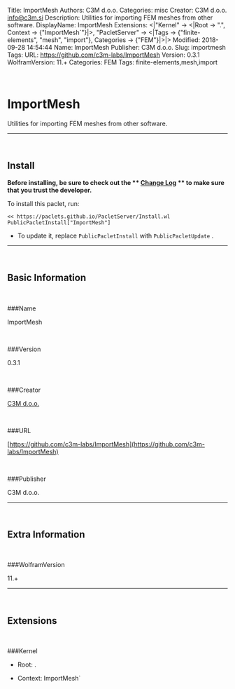 Title: ImportMesh
Authors: C3M d.o.o.
Categories: misc
Creator: C3M d.o.o. <info@c3m.si>
Description: Utilities for importing FEM meshes from other software.
DisplayName: ImportMesh
Extensions: <|"Kernel" -> <|Root -> ".", Context -> {"ImportMesh`"}|>, "PacletServer" -> <|Tags -> {"finite-elements", "mesh", "import"}, Categories -> {"FEM"}|>|>
Modified: 2018-09-28 14:54:44
Name: ImportMesh
Publisher: C3M d.o.o.
Slug: importmesh
Tags: 
URL: https://github.com/c3m-labs/ImportMesh
Version: 0.3.1
WolframVersion: 11.+
Categories: FEM
Tags: finite-elements,mesh,import

<a id="importmesh" class="Section" style="width:0;height:0;margin:0;padding:0;">&zwnj;</a>

# ImportMesh

Utilities for importing FEM meshes from other software.

---

<a id="install" class="Subsection" style="width:0;height:0;margin:0;padding:0;">&zwnj;</a>

## Install

**Before installing, be sure to check out the ** **[Change Log](https://paclets.github.io/PacletServer/pages/log.html)** ** to make sure that you trust the developer.**

To install this paclet, run:

    << https://paclets.github.io/PacletServer/Install.wl
    PublicPacletInstall["ImportMesh"]

*  To update it, replace  ```PublicPacletInstall``` with  ```PublicPacletUpdate``` . 

---

<a id="basicinformation" class="Subsection" style="width:0;height:0;margin:0;padding:0;">&zwnj;</a>

## Basic Information

<a id="name" class="Subsubsection" style="width:0;height:0;margin:0;padding:0;">&zwnj;</a>

###Name

ImportMesh

<a id="version" class="Subsubsection" style="width:0;height:0;margin:0;padding:0;">&zwnj;</a>

###Version

0.3.1

<a id="creator" class="Subsubsection" style="width:0;height:0;margin:0;padding:0;">&zwnj;</a>

###Creator

[C3M d.o.o.](mailto:info@c3m.si)

<a id="url" class="Subsubsection" style="width:0;height:0;margin:0;padding:0;">&zwnj;</a>

###URL

[https://github.com/c3m-labs/ImportMesh](https://github.com/c3m-labs/ImportMesh)

<a id="publisher" class="Subsubsection" style="width:0;height:0;margin:0;padding:0;">&zwnj;</a>

###Publisher

C3M d.o.o.

---

<a id="extrainformation" class="Subsection" style="width:0;height:0;margin:0;padding:0;">&zwnj;</a>

## Extra Information

<a id="wolframversion" class="Subsubsection" style="width:0;height:0;margin:0;padding:0;">&zwnj;</a>

###WolframVersion

11.+

---

<a id="extensions" class="Subsection" style="width:0;height:0;margin:0;padding:0;">&zwnj;</a>

## Extensions

<a id="kernel" class="Subsubsection" style="width:0;height:0;margin:0;padding:0;">&zwnj;</a>

###Kernel

*  Root: .

*  Context: ImportMesh`